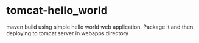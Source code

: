 # tomcat-hello_world
maven build using simple hello world web application.
Package it and then deploying to tomcat server in webapps directory
